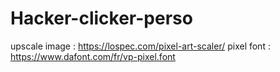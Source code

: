 # Hacker-clicker-perso

upscale image : https://lospec.com/pixel-art-scaler/
pixel font : https://www.dafont.com/fr/vp-pixel.font
